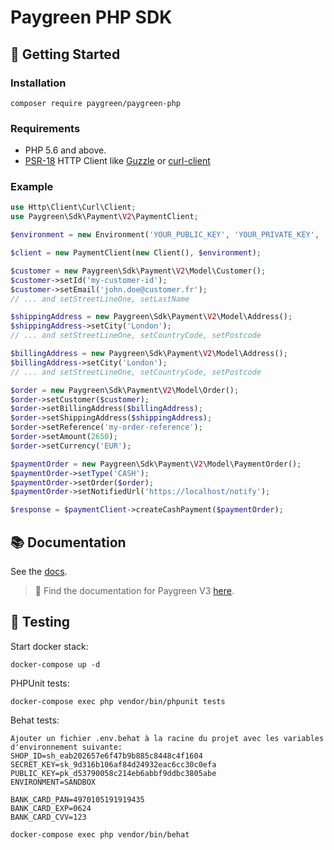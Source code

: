 # Paygreen PHP SDK

## 🚀 Getting Started

### Installation

```shell
composer require paygreen/paygreen-php
```

### Requirements

- PHP 5.6 and above.
- [PSR-18](https://www.php-fig.org/psr/psr-18/) HTTP Client like [Guzzle](https://github.com/guzzle/guzzle) or [curl-client](https://github.com/php-http/curl-client)


### Example

```php
use Http\Client\Curl\Client;
use Paygreen\Sdk\Payment\V2\PaymentClient;

$environment = new Environment('YOUR_PUBLIC_KEY', 'YOUR_PRIVATE_KEY', 'SANDBOX', 2);

$client = new PaymentClient(new Client(), $environment);

$customer = new Paygreen\Sdk\Payment\V2\Model\Customer();
$customer->setId('my-customer-id');
$customer->setEmail('john.doe@customer.fr');
// ... and setStreetLineOne, setLastName

$shippingAddress = new Paygreen\Sdk\Payment\V2\Model\Address();
$shippingAddress->setCity('London');
// ... and setStreetLineOne, setCountryCode, setPostcode

$billingAddress = new Paygreen\Sdk\Payment\V2\Model\Address();
$billingAddress->setCity('London');
// ... and setStreetLineOne, setCountryCode, setPostcode

$order = new Paygreen\Sdk\Payment\V2\Model\Order();
$order->setCustomer($customer);
$order->setBillingAddress($billingAddress);
$order->setShippingAddress($shippingAddress);
$order->setReference('my-order-reference');
$order->setAmount(2650);
$order->setCurrency('EUR');

$paymentOrder = new Paygreen\Sdk\Payment\V2\Model\PaymentOrder();
$paymentOrder->setType('CASH');
$paymentOrder->setOrder($order);
$paymentOrder->setNotifiedUrl('https://localhost/notify');

$response = $paymentClient->createCashPayment($paymentOrder);
```

## 📚 Documentation

See the [docs](https://github.com/PayGreen/paygreen-php/blob/master/docs/v2/README.md).

> 🚀 Find the documentation for Paygreen V3 [here](https://github.com/PayGreen/paygreen-php/tree/master/docs/v3).

## 🚧 Testing

Start docker stack:
```shell
docker-compose up -d
```

PHPUnit tests:
```shell
docker-compose exec php vendor/bin/phpunit tests
```

Behat tests:

```shell
Ajouter un fichier .env.behat à la racine du projet avec les variables d'environnement suivante:
SHOP_ID=sh_eab202657e6f47b9b885c8448c4f1604
SECRET_KEY=sk_9d316b106af84d24932eac6cc30c0efa
PUBLIC_KEY=pk_d53790058c214eb6abbf9ddbc3805abe
ENVIRONMENT=SANDBOX

BANK_CARD_PAN=4970105191919435
BANK_CARD_EXP=0624
BANK_CARD_CVV=123
```

```shell
docker-compose exec php vendor/bin/behat
```
